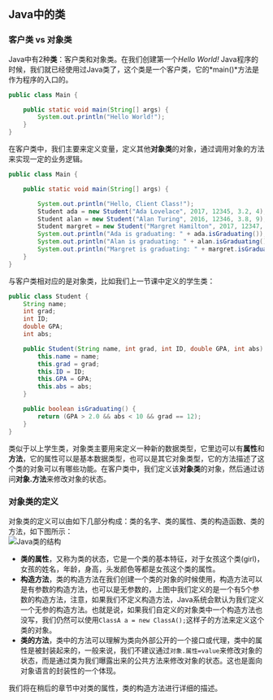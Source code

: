 ## Java中的类
### 客户类 vs 对象类
Java中有2种**类**：客户类和对象类。在我们创建第一个*Hello World!* Java程序的时候，我们就已经使用过Java类了，这个类是一个客户类，它的*main()*方法是作为程序的入口的。
```java
public class Main {

    public static void main(String[] args) {
        System.out.println("Hello World!");
    }
}
```
在客户类中，我们主要来定义变量，定义其他**对象类**的对象，通过调用对象的方法来实现一定的业务逻辑。
```java
public class Main {

    public static void main(String[] args) {

        System.out.println("Hello, Client Class!");
        Student ada = new Student("Ada Lovelace", 2017, 12345, 3.2, 4);
        Student alan = new Student("Alan Turing", 2016, 12346, 3.8, 9);
        Student margret = new Student("Margret Hamilton", 2017, 12347, 3.92, 0);
        System.out.println("Ada is graduating: " + ada.isGraduating());
        System.out.println("Alan is graduating: " + alan.isGraduating());
        System.out.println("Margret is graduating: " + margret.isGraduating());
    }
}
```

与客户类相对应的是对象类，比如我们上一节课中定义的学生类：
```java
public class Student {
    String name;
    int grad;
    int ID;
    double GPA;
    int abs;

    public Student(String name, int grad, int ID, double GPA, int abs) {
        this.name = name;
        this.grad = grad;
        this.ID = ID;
        this.GPA = GPA;
        this.abs = abs;
    }

    public boolean isGraduating() {
        return (GPA > 2.0 && abs < 10 && grad == 12);
    }
}
```
类似于以上学生类，对象类主要用来定义一种新的数据类型，它里边可以有**属性**和**方法**，它的属性可以是基本数据类型，也可以是其它对象类型，它的方法描述了这个类的对象可以有哪些功能。在客户类中，我们定义该**对象类**的对象，然后通过访问**对象.方法**来修改对象的状态。

### 对象类的定义
对象类的定义可以由如下几部分构成：类的名字、类的属性、类的构造函数、类的方法，如下图所示：  
![Java类的结构](https://upload-images.jianshu.io/upload_images/5761673-262029f6bed710d6.png?imageMogr2/auto-orient/strip%7CimageView2/2/w/1240)
- **类的属性**，又称为类的状态，它是一个类的基本特征，对于女孩这个类(girl)，女孩的姓名，年龄，身高，头发颜色等都是女孩这个类的属性。
- **构造方法**，类的构造方法在我们创建一个类的对象的时候使用，构造方法可以是有参数的构造方法，也可以是无参数的，上图中我们定义的是一个有5个参数的构造方法，注意，如果我们不定义构造方法，Java系统会默认为我们定义一个无参的构造方法。也就是说，如果我们自定义的对象类中一个构造方法也没写，我们仍然可以使用`ClassA a = new ClassA();`这样子的方法来定义这个类的对象。
- **类的方法**，类中的方法可以理解为类向外部公开的一个接口或代理，类中的属性是被封装起来的，一般来说，我们不建议通过`对象.属性=value`来修改对象的状态，而是通过类为我们曝露出来的公共方法来修改对象的状态。这也是面向对象语言的封装性的一个体现。

我们将在稍后的章节中对类的属性，类的构造方法进行详细的描述。
